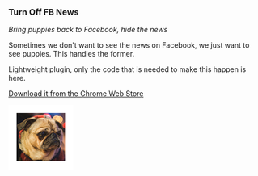 ### Turn Off FB News

*Bring puppies back to Facebook, hide the news*

Sometimes we don't want to see the news on Facebook, we just want to see puppies. This handles the former.

Lightweight plugin, only the code that is needed to make this happen is here.

[Download it from the Chrome Web Store](https://chrome.google.com/webstore/detail/turn-off-fb-news/mpgdopdacohhanfgoepnbndjdhdcheco)

![Turn Off FB News Logo](icon_128.png)   
